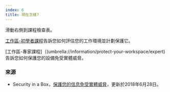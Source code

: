 ```yaml
---
index: 6
title: 現在怎樣?
---
```

滑動右側到課程檢查表。

[工作區-初學者課程](umbrella://information/protect-your-workspace/beginner)告訴您如何評估您的工作環境並計劃保護它。

[工作區-專家課程]（(umbrella://information/protect-your-workspace/expert)告訴您如何保護您的設備免受實體威脅。

### 來源

* Security in a Box，[保護您的信息免受實體威脅](https://securityinabox.org/en/guide/physical/)，更新於2018年6月28日。